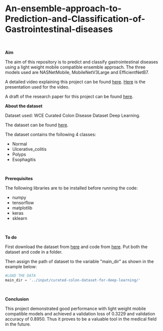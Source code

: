 # An-ensemble-approach-to-Prediction-and-Classification-of-Gastrointestinal-diseases
<br />

**Aim**


The aim of this repository is to predict and classify gastrointestinal diseases using a light weight mobile compatible ensemble approach. The three models used are NASNetMobile, MobileNetV3Large and EfficientNetB7. 

A detailed video explaining this project can be found [here](https://youtu.be/gYgb3zhQskQ). [Here](https://github.com/AMjhagan/An-ensemble-approach-to-Prediction-and-Classification-of-Gastrointestinal-diseases/blob/main/Presentation.pptx) is the presentation used for the video.

A draft of the research paper for this project can be found [here](https://github.com/AMjhagan/An-ensemble-approach-to-Prediction-and-Classification-of-Gastrointestinal-diseases/blob/main/Prediction%20and%20Classification%20of%20Gastrointestinal%20Diseases%20.pdf).
<br />

**About the dataset**


Dataset used: WCE Curated Colon Disease Dataset Deep Learning.

The dataset can be found [here](https://drive.google.com/drive/folders/1BbDhOj90ZrwXQv1zC2atX-fgaTtsGno3?usp=sharing).

The dataset contains the following 4 classes:
* Normal
* Ulcerative_colitis
* Polyps
* Esophagitis
<br />

**Prerequisites**

The following libraries are to be installed before running the code:
* numpy
* tensorflow
* matplotlib
* keras
* sklearn
<br />

**To do**

First download the dataset from [here](https://drive.google.com/drive/folders/1BbDhOj90ZrwXQv1zC2atX-fgaTtsGno3?usp=sharing) and code from [here](https://github.com/AMjhagan/An-ensemble-approach-to-Prediction-and-Classification-of-Gastrointestinal-diseases/blob/main/Prediction%20and%20Classification.ipynb). Put both the dataset and code in a folder. 

Then assign the path of dataset to the variable "main_dir" as shown in the example below:

```python
#LOAD THE DATA
main_dir = '../input/curated-colon-dataset-for-deep-learning/'
```
<br />

**Conclusion**

This project demonstrated good performance with light weight mobile compatible models and achieved a validation loss of 0.3229 and validation accuracy of 0.8950. Thus it proves to be a valuable tool in the medical field in the future.
